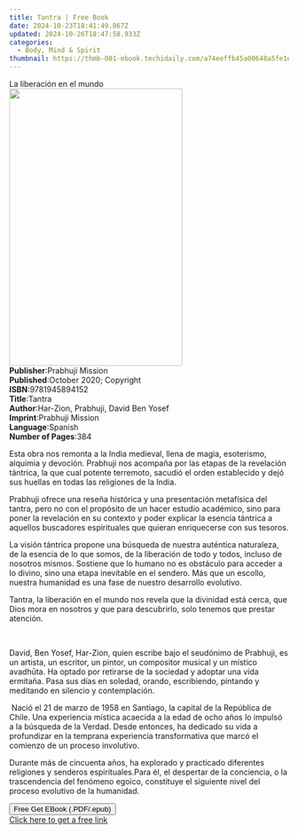```yaml
---
title: Tantra | Free Book
date: 2024-10-23T18:41:49.867Z
updated: 2024-10-26T18:47:58.933Z
categories:
  - Body, Mind & Spirit
thumbnail: https://thmb-001-ebook.techidaily.com/a74eeffb45a00648a5fe1e2e4604579ae1035cc79c60f7b178f42e5433c280e4.jpg
---
```

<main id="book-container">
  <div class="flex flex-col">
    <div class="book-brief flex-1 py-6 px-4 sm:p-6 md:py-10 md:px-8">
      <!-- brief-->
      <div class="book-brief-main">La liberación en el mundo</div>
    </div>
    <div
      class="book-meta-info flex-1 grid gap-4 col-start-1 col-end-3 row-start-1 sm:mb-6 sm:grid-cols-4 lg:gap-6 lg:col-start-2 lg:row-end-6 lg:row-span-6 lg:mb-0"
    >
      <div
        class="book-meta-info-left place-content-center mt-4 p-4 text-sm leading-6 col-start-2 col-span-2 dark:text-slate-400"
      >
        <img
          class="w-full h-500 object-cover rounded-lg sm:h-255 sm:col-span-2 lg:col-span-full"
          src="https://img-001-ebook.techidaily.com/9c448e524ce10fb1f9fa586938b0d7f8fe020f8a400cbb18fe3f61f8052ac7ab.jpg"
          alt=""
          width="312"
          height="500"
        />
      </div>
      <div
        class="book-meta-info-right mt-2 col-start-1 row-start-2 col-span-3 self-center"
      >
        <!-- meta data  -->
        <div class="flex flex-col px-4 md:px-8">
          <div class="flex-1">
            <strong>Publisher</strong>:<span class="px-2"
              >Prabhuji Mission</span
            >
          </div>
          <div class="flex-1">
            <strong>Published</strong>:<span class="px-2"
              >October 2020; Copyright</span
            >
          </div>
          <div class="flex-1">
            <strong>ISBN</strong>:<span class="px-2">9781945894152</span>
          </div>
          <div class="flex-1">
            <strong>Title</strong>:<span class="px-2">Tantra</span>
          </div>
          <div class="flex-1">
            <strong>Author</strong>:<span class="px-2"
              >Har-Zion, Prabhuji, David Ben Yosef</span
            >
          </div>
          <div class="flex-1">
            <strong>Imprint</strong>:<span class="px-2">Prabhuji Mission</span>
          </div>
          <div class="flex-1">
            <strong>Language</strong>:<span class="px-2">Spanish</span>
          </div>
          <div class="flex-1">
            <strong>Number of Pages</strong>:<span class="px-2">384</span>
          </div>
        </div>
      </div>
    </div>
    <div class="book-description flex-1 py-6 px-4 sm:p-6 md:py-10 md:px-8">
      <div class="book-description-main">
        <div accordion-content="" id="description">
          <p>
            Esta obra nos remonta a la India medieval, llena de magia,
            esoterismo, alquimia y devoción. Prabhuji nos acompaña por las
            etapas de la revelación tántrica, la que cual potente terremoto,
            sacudió el orden establecido y dejó sus huellas en todas las
            religiones de la India.
          </p>
          <p>
            Prabhuji ofrece una reseña histórica y una presentación metafísica
            del tantra, pero no con el propósito de un hacer estudio académico,
            sino para poner la revelación en su contexto y poder explicar la
            esencia tántrica a aquellos buscadores espirituales que quieran
            enriquecerse con sus tesoros.
          </p>
          <p>
            La visión tántrica propone una búsqueda de nuestra auténtica
            naturaleza, de la esencia de lo que somos, de la liberación de todo
            y todos, incluso de nosotros mismos. Sostiene que lo humano no es
            obstáculo para acceder a lo divino, sino una etapa inevitable en el
            sendero. Más que un escollo, nuestra humanidad es una fase de
            nuestro desarrollo evolutivo.
          </p>
          <p>
            Tantra, la liberación en el mundo nos revela que la divinidad está
            cerca, que Dios mora en nosotros y que para descubrirlo, solo
            tenemos que prestar atención.
          </p>
          <p><br /></p>
          <p>
            David, Ben Yosef, Har-Zion, quien escribe bajo el seudónimo de
            Prabhuji, es un artista, un escritor, un pintor, un compositor
            musical y un místico avadhūta. Ha optado por retirarse de la
            sociedad y adoptar una vida ermitaña. Pasa sus días en soledad,
            orando, escribiendo, pintando y meditando en silencio y
            contemplación.
          </p>
          <p>
            &nbsp;Nació el 21 de marzo de 1958 en Santiago, la capital de la
            República de Chile. Una experiencia mística acaecida a la edad de
            ocho años lo impulsó a la búsqueda de la Verdad. Desde entonces, ha
            dedicado su vida a profundizar en la temprana experiencia
            transformativa que marcó el comienzo de un proceso involutivo.
          </p>
          <p>
            Durante más de cincuenta años, ha explorado y practicado diferentes
            religiones y senderos espirituales.Para él, el despertar de la
            conciencia, o la trascendencia del fenómeno egoico, constituye el
            siguiente nivel del proceso evolutivo de la humanidad.
          </p>
        </div>
        <div class="accordion-fader"></div>
      </div>
    </div>
    <div class="book-excerpts flex-1 py-6 px-4 sm:p-6 md:py-10 md:px-8"></div>
    <div
      class="book-about-author flex-1 py-6 px-4 sm:p-6 md:py-10 md:px-8"
    ></div>
    <div class="book-free-get flex-1 py-6 px-4 sm:p-6 md:py-10 md:px-8">
      <button
        id="btn-free-get"
        class="bg-blue-500 hover:bg-blue-700 text-white font-bold py-2 px-4 rounded"
      >
        Free Get EBook (.PDF/.epub)
      </button>
      <div id="countdown-display" class="px-2 text-lg mt-2"></div>
      <a
        id="free-link"
        class="hidden bg-blue-500 hover:bg-blue-700 text-white font-bold py-2 px-4 rounded"
        href="https://www.ebooks.com/en-us/book/210183932/tantra/har-zion-prabhuji-david-ben-yosef/"
        target="_blank"
        >Click here to get a free link</a
      >
    </div>
    <script>
      let countdownTime = 0;
      let countdownInterval = null;
      document
        .getElementById('btn-free-get')
        .addEventListener('click', startCountdown);
      function startCountdown() {
        countdownTime = new Date().getTime() + 60000 * 3;
        countdownInterval = setInterval(updateCountdown, 1000);
        document.getElementById('btn-free-get').disabled = true;
        document
          .getElementById('btn-free-get')
          .classList.add('bg-gray-500', 'cursor-not-allowed');
      }
      function updateCountdown() {
        let currentTime = new Date().getTime();
        let timeLeft = countdownTime - currentTime;
        let secondsLeft = Math.floor(timeLeft / 1000);
        document.getElementById('countdown-display').innerHTML =
          `Remaining time: ${secondsLeft} seconds.`;
        if (secondsLeft <= 0) {
          clearInterval(countdownInterval);
          document.getElementById('btn-free-get').classList.add('hidden');
          document.getElementById('free-link').classList.remove('hidden');
          document.getElementById('countdown-display').innerHTML = '';
        }
      }
    </script>
  </div>
</main>

<ins class="adsbygoogle"
      style="display:block"
      data-ad-client="ca-pub-7571918770474297"
      data-ad-slot="8358498916"
      data-ad-format="auto"
      data-full-width-responsive="true"></ins>
    